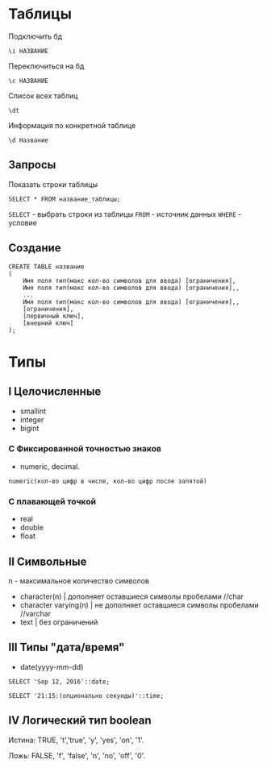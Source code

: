 
# Таблицы
Подключить бд
```
\i НАЗВАНИЕ
```

Переключиться на бд 
```
\c НАЗВАНИЕ
```
Список всех таблиц
 ```
 \dt
 ```
Информация по конкретной таблице
```
\d Название
```
## Запросы

Показать строки таблицы
```
SELECT * FROM название_таблицы;
```
`SELECT` - выбрать строки из таблицы
`FROM` - источник данных
`WHERE` - условие

## Создание
```
CREATE TABLE название
(
    Имя поля тип(макс кол-во символов для ввода) [ограничения],
    Имя поля тип(макс кол-во символов для ввода) [ограничения],,
    ...
    Имя поля тип(макс кол-во символов для ввода) [ограничения],,
    [ограничения],
    [первичный ключ],
    [внешний ключ]
);
 ```

# Типы

## I Целочисленные
- smallint
-  integer
-   bigint
### C Фиксированной точностью знаков
- numeric, decimal.
```
numeric(кол-во цифр в числе, кол-во цифр после запятой)
```
### С плавающей точкой
- real
- double
- float

## II Символьные
n - максимальное количество символов
- character(n) | дополняет оставшиеся символы пробелами //char
- character varying(n) | не дополняет оставшиеся символы пробелами //varchar
- text | без ограничений

## III Типы "дата/время"
- date(yyyy-mm-dd)
```
SELECT 'Sep 12, 2016'::date;
```
```
SELECT '21:15:(опционально секунды)'::time;
```
## IV Логический тип boolean
Истина: TRUE, 't','true', 'y', 'yes', 'on', '1'.

Ложь: FALSE, 'f', 'false', 'n', 'no', 'off', '0'.

